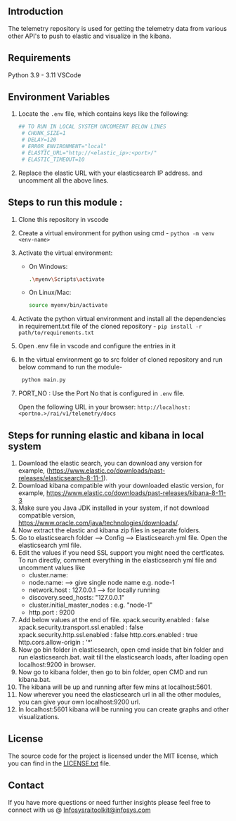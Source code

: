 ## Introduction
The telemetry repository is used for getting the telemetry data from various other API's to push to elastic and visualize in the kibana.

## Requirements
Python 3.9 - 3.11 VSCode

## Environment Variables
1. Locate the `.env` file, which contains keys like the following:

   ```sh
   ## TO RUN IN LOCAL SYSTEM UNCOMEENT BELOW LINES
    # CHUNK_SIZE=1
    # DELAY=120
    # ERROR_ENVIRONMENT="local"
    # ELASTIC_URL="http://<elastic_ip>:<port>/"
    # ELASTIC_TIMEOUT=10
   ```
2. Replace the  elastic URL with your elasticsearch IP address. and uncomment all the above lines.

## Steps to run this module : 
1. Clone this repository in vscode
2. Create a virtual environment for python using cmd -
   `python -m venv <env-name>`
3. Activate the virtual environment:
    - On Windows:
        ```sh
        .\myenv\Scripts\activate
         ```
 
    - On Linux/Mac:
        ```sh
        source myenv/bin/activate
        ```
4. Activate the python virtual environment and install all the dependencies in requirement.txt file of the     cloned repository -
   `pip install -r path/to/requirements.txt`
5. Open .env file in vscode and configure the entries in it
6. In the virtual environment go to src folder of cloned repository and run below command to run the module-
   ```sh
    python main.py
     ```
7. PORT_NO : Use the Port No that is configured in `.env` file.

   Open the following URL in your browser:
`http://localhost:<portno.>/rai/v1/telemetry/docs`

## Steps for running elastic and kibana in local system

1. Download the elastic search, you can download any version for example, (https://www.elastic.co/downloads/past-releases/elasticsearch-8-11-1).
2. Download kibana compatible with your downloaded elastic version, for example, https://www.elastic.co/downloads/past-releases/kibana-8-11-3
3. Make sure you Java JDK installed in your system, if not download compatible version, https://www.oracle.com/java/technologies/downloads/.
4. Now extract the elastic and kibana zip files in separate folders.
5. Go to elasticsearch folder --> Config --> Elasticsearch.yml file. Open the elasticsearch yml file.
6. Edit the values if you need SSL support you might need the certficates. To run directly, comment everything in the elasticsearch yml file and uncomment values like
   - cluster.name: <Give your own name>
   - node.name: <Give name for your elastic node> --> give single node name e.g. node-1
   - network.host : 127.0.0.1 --> for locally running
   - discovery.seed_hosts: "127.0.0.1" 
   - cluster.initial_master_nodes : <give the name of above node.name value> e.g. "node-1"
   - http.port : 9200
7. Add below values at the end of file.
   xpack.security.enabled : false
   xpack.security.transport.ssl.enabled : false
   xpack.security.http.ssl.enabled : false
   http.cors.enabled : true
   http.cors.allow-origin : '*'
9. Now go bin folder in elasticsearch, open cmd inside that bin folder and run elasticsearch.bat. wait till the elasticsearch loads, after loading open localhost:9200 in browser.
10. Now go to kibana folder, then go to bin folder, open CMD and run kibana.bat.
11. The kibana will be up and running after few mins at localhost:5601.
12. Now wherever you need the elasticsearch url in all the other modules, you can give your own localhost:9200 url.
13. In localhost:5601 kibana will be running you can create graphs and other visualizations.
   

## License
The source code for the project is licensed under the MIT license, which you can find in the [LICENSE.txt](LICENSE.txt) file.

## Contact
If you have more questions or need further insights please feel free to connect with us @
Infosysraitoolkit@infosys.com
